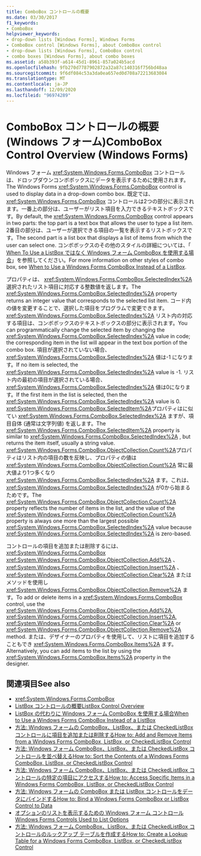 ```yaml
---
title: ComboBox コントロールの概要
ms.date: 03/30/2017
f1_keywords:
- ComboBox
helpviewer_keywords:
- drop-down lists [Windows Forms], Windows Forms
- ComboBox control [Windows Forms], about ComboBox control
- drop-down lists [Windows Forms], ComboBox control
- combo boxes [Windows Forms], about combo boxes
ms.assetid: a58b393f-a614-45d1-8961-857a024b5acd
ms.openlocfilehash: 9fb270d7787902872a32a87c140316f756bd48aa
ms.sourcegitcommit: 9f6df084c53a3da0ea657ed0d708a72213683084
ms.translationtype: MT
ms.contentlocale: ja-JP
ms.lasthandoff: 12/09/2020
ms.locfileid: "96974289"
---
```

# <a name="combobox-control-overview-windows-forms"></a><span data-ttu-id="9e93e-102">ComboBox コントロールの概要 (Windows フォーム)</span><span class="sxs-lookup"><span data-stu-id="9e93e-102">ComboBox Control Overview (Windows Forms)</span></span>
<span data-ttu-id="9e93e-103">Windows フォーム <xref:System.Windows.Forms.ComboBox> コントロールは、ドロップダウンコンボボックスにデータを表示するために使用されます。</span><span class="sxs-lookup"><span data-stu-id="9e93e-103">The Windows Forms <xref:System.Windows.Forms.ComboBox> control is used to display data in a drop-down combo box.</span></span> <span data-ttu-id="9e93e-104">既定では、 <xref:System.Windows.Forms.ComboBox> コントロールは2つの部分に表示されます。一番上の部分は、ユーザーがリスト項目を入力できるテキストボックスです。</span><span class="sxs-lookup"><span data-stu-id="9e93e-104">By default, the <xref:System.Windows.Forms.ComboBox> control appears in two parts: the top part is a text box that allows the user to type a list item.</span></span> <span data-ttu-id="9e93e-105">2番目の部分は、ユーザーが選択できる項目の一覧を表示するリストボックスです。</span><span class="sxs-lookup"><span data-stu-id="9e93e-105">The second part is a list box that displays a list of items from which the user can select one.</span></span> <span data-ttu-id="9e93e-106">コンボボックスのその他のスタイルの詳細については、「 [When To Use a ListBox ではなく Windows フォーム ComboBox を使用する場合](when-to-use-a-windows-forms-combobox-instead-of-a-listbox.md)」を参照してください。</span><span class="sxs-lookup"><span data-stu-id="9e93e-106">For more information on other styles of combo box, see [When to Use a Windows Forms ComboBox Instead of a ListBox](when-to-use-a-windows-forms-combobox-instead-of-a-listbox.md).</span></span>  
  
 <span data-ttu-id="9e93e-107">プロパティは、 <xref:System.Windows.Forms.ComboBox.SelectedIndex%2A> 選択されたリスト項目に対応する整数値を返します。</span><span class="sxs-lookup"><span data-stu-id="9e93e-107">The <xref:System.Windows.Forms.ComboBox.SelectedIndex%2A> property returns an integer value that corresponds to the selected list item.</span></span> <span data-ttu-id="9e93e-108">コード内の値を変更することで、選択した項目をプログラムで変更できます。 <xref:System.Windows.Forms.ComboBox.SelectedIndex%2A> リスト内の対応する項目は、コンボボックスのテキストボックスの部分に表示されます。</span><span class="sxs-lookup"><span data-stu-id="9e93e-108">You can programmatically change the selected item by changing the <xref:System.Windows.Forms.ComboBox.SelectedIndex%2A> value in code; the corresponding item in the list will appear in the text box portion of the combo box.</span></span> <span data-ttu-id="9e93e-109">項目が選択されていない場合、 <xref:System.Windows.Forms.ComboBox.SelectedIndex%2A> 値は-1 になります。</span><span class="sxs-lookup"><span data-stu-id="9e93e-109">If no item is selected, the <xref:System.Windows.Forms.ComboBox.SelectedIndex%2A> value is -1.</span></span> <span data-ttu-id="9e93e-110">リスト内の最初の項目が選択されている場合、 <xref:System.Windows.Forms.ComboBox.SelectedIndex%2A> 値は0になります。</span><span class="sxs-lookup"><span data-stu-id="9e93e-110">If the first item in the list is selected, then the <xref:System.Windows.Forms.ComboBox.SelectedIndex%2A> value is 0.</span></span> <span data-ttu-id="9e93e-111"><xref:System.Windows.Forms.ComboBox.SelectedItem%2A>プロパティはに似てい <xref:System.Windows.Forms.ComboBox.SelectedIndex%2A> ますが、項目自体 (通常は文字列値) を返します。</span><span class="sxs-lookup"><span data-stu-id="9e93e-111">The <xref:System.Windows.Forms.ComboBox.SelectedItem%2A> property is similar to <xref:System.Windows.Forms.ComboBox.SelectedIndex%2A> , but returns the item itself, usually a string value.</span></span> <span data-ttu-id="9e93e-112"><xref:System.Windows.Forms.ComboBox.ObjectCollection.Count%2A>プロパティはリスト内の項目の数を反映し、プロパティの値は <xref:System.Windows.Forms.ComboBox.ObjectCollection.Count%2A> 常に最大値より1つ多くなり <xref:System.Windows.Forms.ComboBox.SelectedIndex%2A> ます。これは、 <xref:System.Windows.Forms.ComboBox.SelectedIndex%2A> が0から始まるためです。</span><span class="sxs-lookup"><span data-stu-id="9e93e-112">The <xref:System.Windows.Forms.ComboBox.ObjectCollection.Count%2A> property reflects the number of items in the list, and the value of the <xref:System.Windows.Forms.ComboBox.ObjectCollection.Count%2A> property is always one more than the largest possible <xref:System.Windows.Forms.ComboBox.SelectedIndex%2A> value because <xref:System.Windows.Forms.ComboBox.SelectedIndex%2A> is zero-based.</span></span>  
  
 <span data-ttu-id="9e93e-113">コントロールの項目を追加または削除するには、 <xref:System.Windows.Forms.ComboBox> <xref:System.Windows.Forms.ComboBox.ObjectCollection.Add%2A> 、 <xref:System.Windows.Forms.ComboBox.ObjectCollection.Insert%2A> 、 <xref:System.Windows.Forms.ComboBox.ObjectCollection.Clear%2A> またはメソッドを使用し <xref:System.Windows.Forms.ComboBox.ObjectCollection.Remove%2A> ます。</span><span class="sxs-lookup"><span data-stu-id="9e93e-113">To add or delete items in a <xref:System.Windows.Forms.ComboBox> control, use the <xref:System.Windows.Forms.ComboBox.ObjectCollection.Add%2A>, <xref:System.Windows.Forms.ComboBox.ObjectCollection.Insert%2A>, <xref:System.Windows.Forms.ComboBox.ObjectCollection.Clear%2A> or <xref:System.Windows.Forms.ComboBox.ObjectCollection.Remove%2A> method.</span></span> <span data-ttu-id="9e93e-114">または、デザイナーのプロパティを使用して、リストに項目を追加することもでき <xref:System.Windows.Forms.ComboBox.Items%2A> ます。</span><span class="sxs-lookup"><span data-stu-id="9e93e-114">Alternatively, you can add items to the list by using the <xref:System.Windows.Forms.ComboBox.Items%2A> property in the designer.</span></span>  
  
## <a name="see-also"></a><span data-ttu-id="9e93e-115">関連項目</span><span class="sxs-lookup"><span data-stu-id="9e93e-115">See also</span></span>

- <xref:System.Windows.Forms.ComboBox>
- [<span data-ttu-id="9e93e-116">ListBox コントロールの概要</span><span class="sxs-lookup"><span data-stu-id="9e93e-116">ListBox Control Overview</span></span>](listbox-control-overview-windows-forms.md)
- [<span data-ttu-id="9e93e-117">ListBox の代わりに Windows フォーム ComboBox を使用する場合</span><span class="sxs-lookup"><span data-stu-id="9e93e-117">When to Use a Windows Forms ComboBox Instead of a ListBox</span></span>](when-to-use-a-windows-forms-combobox-instead-of-a-listbox.md)
- [<span data-ttu-id="9e93e-118">方法: Windows フォームの ComboBox、ListBox、または CheckedListBox コントロールに項目を追加または削除する</span><span class="sxs-lookup"><span data-stu-id="9e93e-118">How to: Add and Remove Items from a Windows Forms ComboBox, ListBox, or CheckedListBox Control</span></span>](add-and-remove-items-from-a-wf-combobox.md)
- [<span data-ttu-id="9e93e-119">方法: Windows フォーム ComboBox、ListBox、または CheckedListBox コントロールを並べ替える</span><span class="sxs-lookup"><span data-stu-id="9e93e-119">How to: Sort the Contents of a Windows Forms ComboBox, ListBox, or CheckedListBox Control</span></span>](sort-the-contents-of-a-wf-combobox-listbox-or-checkedlistbox-control.md)
- [<span data-ttu-id="9e93e-120">方法: Windows フォーム ComboBox、ListBox、または CheckedListBox コントロールの特定の項目にアクセスする</span><span class="sxs-lookup"><span data-stu-id="9e93e-120">How to: Access Specific Items in a Windows Forms ComboBox, ListBox, or CheckedListBox Control</span></span>](access-specific-items-in-a-wf-combobox-listbox-or-checkedlistbox.md)
- [<span data-ttu-id="9e93e-121">方法: Windows フォームの ComboBox または ListBox コントロールをデータにバインドする</span><span class="sxs-lookup"><span data-stu-id="9e93e-121">How to: Bind a Windows Forms ComboBox or ListBox Control to Data</span></span>](how-to-bind-a-windows-forms-combobox-or-listbox-control-to-data.md)
- [<span data-ttu-id="9e93e-122">オプションのリストを表示するための Windows フォーム コントロール</span><span class="sxs-lookup"><span data-stu-id="9e93e-122">Windows Forms Controls Used to List Options</span></span>](windows-forms-controls-used-to-list-options.md)
- [<span data-ttu-id="9e93e-123">方法: Windows フォーム ComboBox、ListBox、または CheckedListBox コントロールのルックアップ テーブルを作成する</span><span class="sxs-lookup"><span data-stu-id="9e93e-123">How to: Create a Lookup Table for a Windows Forms ComboBox, ListBox, or CheckedListBox Control</span></span>](create-a-lookup-table-for-a-wf-combobox-listbox.md)
